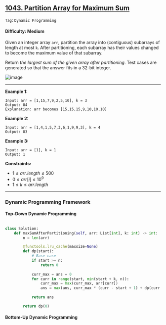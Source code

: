 ## [1043. Partition Array for Maximum Sum](https://leetcode.com/problems/partition-array-for-maximum-sum)

```Tag```: ```Dynamic Programming```

#### Difficulty: Medium

Given an integer array ```arr```, partition the array into (contiguous) subarrays of length at most ```k```. After partitioning, each subarray has their values changed to become the maximum value of that subarray.

Return _the largest sum of the given array after partitioning_. Test cases are generated so that the answer fits in a 32-bit integer.

![image](https://github.com/quananhle/Python/assets/35042430/6c52e239-3d8f-48ad-9424-81432148777f)

---

__Example 1:__
```
Input: arr = [1,15,7,9,2,5,10], k = 3
Output: 84
Explanation: arr becomes [15,15,15,9,10,10,10]
```

__Example 2:__
```
Input: arr = [1,4,1,5,7,3,6,1,9,9,3], k = 4
Output: 83
```

__Example 3:__
```
Input: arr = [1], k = 1
Output: 1
```

__Constraints:__

- $1 \le arr.length \le 500$
- $0 \le arr[i] \le 10^9$
- $1 \le k \le arr.length$

---

### Dynamic Programming Framework

#### Top-Down Dynamic Programming

```Python

```

```Python
class Solution:
    def maxSumAfterPartitioning(self, arr: List[int], k: int) -> int:
        n = len(arr)

        @functools.lru_cache(maxsize=None)
        def dp(start):
            # Base case
            if start >= n:
                return 0
            
            curr_max = ans = 0
            for curr in range(start, min(start + k, n)):
                curr_max = max(curr_max, arr[curr])
                ans = max(ans, curr_max * (curr - start + 1) + dp(curr + 1))
            
            return ans

        return dp(0)
```

#### Bottom-Up Dynamic Programming

```Python

```

```Python

```
